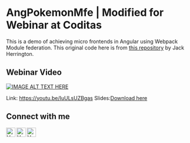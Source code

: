 

# AngPokemonMfe | Modified for Webinar at Coditas

This is a demo of achieving micro frontends in Angular using Webpack Module federation. 
This original code here is from [this repository](https://github.com/jherr/ang-pokemon-mfe) by Jack Herrington.

## Webinar Video
[![IMAGE ALT TEXT HERE](https://img.youtube.com/vi/IuULsUZBgas/0.jpg)](https://www.youtube.com/watch?v=IuULsUZBgas)

Link: https://youtu.be/IuULsUZBgas
Slides:[Download here](https://github.com/varun-coditas/pokemon-mfe/raw/main/Building%20Micro-frontends%20with%20Angular.pdf)

## Connect with me

<a href="https://www.instagram.com/varun1505/">
  <img align="left" alt="Varun | Instagram" width="25px" src="https://raw.githubusercontent.com/hussainweb/hussainweb/main/icons/instagram.png" />
</a> 
<a href="https://twitter.com/varun1505">
  <img align="left" alt="Varun | Twitter" width="25px" src="https://raw.githubusercontent.com/peterthehan/peterthehan/master/assets/twitter.svg" />
</a>
<a href="https://www.linkedin.com/varun1505/">
  <img align="left" alt="Varun | LinkedIn" width="25px" src="https://raw.githubusercontent.com/peterthehan/peterthehan/master/assets/linkedin.svg" />
</a>
